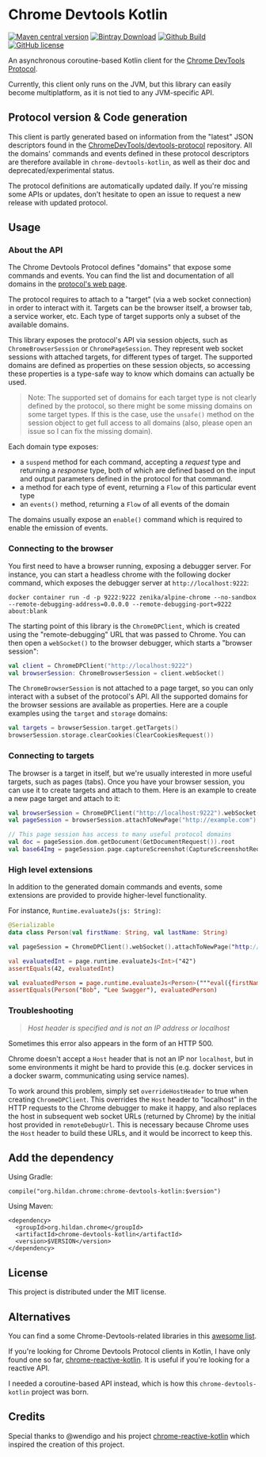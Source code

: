 # Chrome Devtools Kotlin

[![Maven central version](https://img.shields.io/maven-central/v/org.hildan.chrome/chrome-devtools-kotlin.svg)](http://mvnrepository.com/artifact/org.hildan.chrome/chrome-devtools-kotlin)
[![Bintray Download](https://img.shields.io/bintray/v/joffrey-bion/maven/chrome-devtools-kotlin)](https://bintray.com/joffrey-bion/maven/chrome-devtools-kotlin/_latestVersion)
[![Github Build](https://img.shields.io/github/workflow/status/joffrey-bion/chrome-devtools-kotlin/CI%20Build?label=build&logo=github)](https://github.com/joffrey-bion/chrome-devtools-kotlin/actions?query=workflow%3A%22CI+Build%22)
[![GitHub license](https://img.shields.io/badge/license-MIT-blue.svg)](https://github.com/joffrey-bion/chrome-devtools-kotlin/blob/master/LICENSE)

An asynchronous coroutine-based Kotlin client for the [Chrome DevTools Protocol](https://chromedevtools.github.io/devtools-protocol/).

Currently, this client only runs on the JVM, but this library can easily become multiplatform, as it is not tied to any 
JVM-specific API.

## Protocol version & Code generation

This client is partly generated based on information from the "latest" JSON descriptors found in the 
[ChromeDevTools/devtools-protocol](https://github.com/ChromeDevTools/devtools-protocol/tree/master/json) repository.
All the domains' commands and events defined in these protocol descriptors are therefore available in
`chrome-devtools-kotlin`, as well as their doc and deprecated/experimental status. 

The protocol definitions are automatically updated daily.
If you're missing some APIs or updates, don't hesitate to open an issue to request a new release with updated protocol.

## Usage

### About the API

The Chrome Devtools Protocol defines "domains" that expose some commands and events.
You can find the list and documentation of all domains in the 
[protocol's web page](https://chromedevtools.github.io/devtools-protocol/).

The protocol requires to attach to a "target" (via a web socket connection) in order to interact with it.
Targets can be the browser itself, a browser tab, a service worker, etc.
Each type of target supports only a subset of the available domains.

This library exposes the protocol's API via session objects, such as `ChromeBrowserSession` or `ChromePageSession`. 
They represent web socket sessions with attached targets, for different types of target.
The supported domains are defined as properties on these session objects, so accessing these properties is a type-safe
way to know which domains can actually be used.

> Note: The supported set of domains for each target type is not clearly defined by the protocol, so there might be some
> missing domains on some target types.
> If this is the case, use the `unsafe()` method on the session object to get full access to all domains
> (also, please open an issue so I can fix the missing domain).

Each domain type exposes:

* a `suspend` method for each command, accepting a *request* type and returning a *response* type,
both of which are defined based on the input and output parameters defined in the protocol for that command.
* a method for each type of event, returning a `Flow` of this particular event type
* an `events()` method, returning a `Flow` of all events of the domain

The domains usually expose an `enable()` command which is required to enable the emission of events.

### Connecting to the browser

You first need to have a browser running, exposing a debugger server.
For instance, you can start a headless chrome with the following docker command, which exposes the debugger server at `http://localhost:9222`:

```
docker container run -d -p 9222:9222 zenika/alpine-chrome --no-sandbox --remote-debugging-address=0.0.0.0 --remote-debugging-port=9222 about:blank
```

The starting point of this library is the `ChromeDPClient`, which is created using the "remote-debugging" URL that was passed to Chrome.
You can then open a `webSocket()` to the browser debugger, which starts a "browser session":

```kotlin
val client = ChromeDPClient("http://localhost:9222")
val browserSession: ChromeBrowserSession = client.webSocket()
```

The `ChromeBrowserSession` is not attached to a page target, so you can only interact with a subset of the protocol's API.
All the supported domains for the browser sessions are available as properties.
Here are a couple examples using the `target` and `storage` domains:

```kotlin
val targets = browserSession.target.getTargets()
browserSession.storage.clearCookies(ClearCookiesRequest())
```

### Connecting to targets

The browser is a target in itself, but we're usually interested in more useful targets, such as pages (tabs).
Once you have your browser session, you can use it to create targets and attach to them.
Here is an example to create a new page target and attach to it:

```kotlin
val browserSession = ChromeDPClient("http://localhost:9222").webSocket()
val pageSession = browserSession.attachToNewPage("http://example.com")

// This page session has access to many useful protocol domains
val doc = pageSession.dom.getDocument(GetDocumentRequest()).root
val base64Img = pageSession.page.captureScreenshot(CaptureScreenshotRequest(format = "jpg", quality = 80))
```

### High level extensions

In addition to the generated domain commands and events, some extensions are provided to provide higher-level 
functionality.

For instance, `Runtime.evaluateJs(js: String)`:

```kotlin
@Serializable
data class Person(val firstName: String, val lastName: String)

val pageSession = ChromeDPClient().webSocket().attachToNewPage("http://google.com")

val evaluatedInt = page.runtime.evaluateJs<Int>("42")
assertEquals(42, evaluatedInt)

val evaluatedPerson = page.runtime.evaluateJs<Person>("""eval({firstName: "Bob", lastName: "Lee Swagger"})""")
assertEquals(Person("Bob", "Lee Swagger"), evaluatedPerson)
```

### Troubleshooting

> *Host header is specified and is not an IP address or localhost*

Sometimes this error also appears in the form of an HTTP 500.

Chrome doesn't accept a `Host` header that is not an IP nor `localhost`, but in some environments it might be hard
to provide this (e.g. docker services in a docker swarm, communicating using service names).

To work around this problem, simply set `overrideHostHeader` to true when creating `ChromeDPClient`.
This overrides the `Host` header to "localhost" in the HTTP requests to the Chrome debugger to make it happy, and
also replaces the host in subsequent web socket URLs (returned by Chrome) by the initial host provided in
`remoteDebugUrl`.
This is necessary because Chrome uses the `Host` header to build these URLs, and it would be incorrect to keep this.

## Add the dependency

Using Gradle:

```
compile("org.hildan.chrome:chrome-devtools-kotlin:$version")
```

Using Maven:

```
<dependency>
  <groupId>org.hildan.chrome</groupId>
  <artifactId>chrome-devtools-kotlin</artifactId>
  <version>$VERSION</version>
</dependency>
```

## License

This project is distributed under the MIT license.

## Alternatives

You can find a some Chrome-Devtools-related libraries in this
[awesome list](https://github.com/ChromeDevTools/awesome-chrome-devtools).

If you're looking for Chrome Devtools Protocol clients in Kotlin, I have only found one so far, 
[chrome-reactive-kotlin](https://github.com/wendigo/chrome-reactive-kotlin).
It is useful if you're looking for a reactive API.

I needed a coroutine-based API instead, which is how this `chrome-devtools-kotlin` project was born.

## Credits

Special thanks to @wendigo and his project [chrome-reactive-kotlin](https://github.com/wendigo/chrome-reactive-kotlin)
which inspired the creation of this project.
